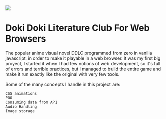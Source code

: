 <img src="https://i.ytimg.com/vi/Yxv3OHt8LlY/maxresdefault.jpg"/>
<h1>Doki Doki Literature Club For Web Browsers</h1>

The popular anime visual novel DDLC programmed from zero in vanilla javascript, in order to make it playable in a web browser. It was my first big proyect, I started it when I had few notions of web development, so it's full of errors and terrible practices, but I managed to build the entire game and make it run exactly like the original with very few tools.

Some of the many concepts I handle in this project are:

    CSS animations
    POO
    Consuming data from API
    Audio Handling 
    Image storage
